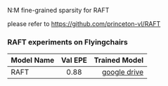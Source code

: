 N:M fine-grained sparsity for RAFT



please refer to https://github.com/princeton-vl/RAFT



### RAFT experiments on Flyingchairs

|  Model Name  | Val EPE  | Trained Model  |
| ------------- |:-------------:| -----:|
| RAFT|  0.88  | [google drive](https://drive.google.com/file/d/1eZ6q_XKo2yDz6F87xYPhT6GnC8eVJ9tx/view?usp=sharing) |
